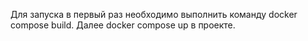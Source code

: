 Для запуска в первый раз необходимо выполнить команду docker compose build. Далее docker compose up в проекте.
